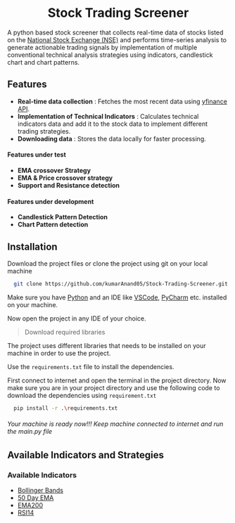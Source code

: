 <h1 align="center">
   Stock Trading Screener
</h1>

A python based stock screener that collects real-time data of stocks listed on the [National Stock Exchange (NSE)](https://www.nseindia.com/) and performs time-series analysis to generate actionable trading signals by implementation of multiple conventional technical analysis strategies using indicators, candlestick chart and chart patterns.

## Features

* **Real-time data collection** : Fetches the most recent data using [yfinance API](https://github.com/ranaroussi/yfinance).
* **Implementation of Technical Indicators** : Calculates technical indicators data and add it to the stock data to implement different trading strategies. 
* **Downloading data** : Stores the data locally for faster processing.

#### Features under test
* **EMA crossover Strategy**
* **EMA & Price crossover strategy**
* **Support and Resistance detection**

#### Features under development
* **Candlestick Pattern Detection**
* **Chart Pattern detection**

## Installation

Download the project files or clone the project using git on your local machine
```bash
  git clone https://github.com/kumarAnand05/Stock-Trading-Screener.git
```
Make sure you have [Python](https://www.python.org) and an IDE like [VSCode](https://code.visualstudio.com), [PyCharm](https://www.jetbrains.com/pycharm) etc. installed on your machine.

Now open the project in any IDE of your choice.

> Download required libraries

The project uses different libraries that needs to be installed on your machine in order to use the project.

Use the ```requirements.txt``` file to install the dependencies.

First connect to internet and open the terminal in the project directory. Now make sure you are in your project directory and use the following code to download the dependencies using ```requirement.txt```
```bash
  pip install -r .\requirements.txt
```

###### Your machine is ready now!!! Keep machine connected to internet and run the main.py file


## Available Indicators and Strategies

### Available Indicators
* [Bollinger Bands](https://www.investopedia.com/terms/b/bollingerbands.asp)
* [50 Day EMA](https://www.investopedia.com/articles/active-trading/011415/strategies-applications-behind-50day-ema.asp)
* [EMA200](https://www.investopedia.com/terms/e/ema.asp)
* [RSI14](https://www.investopedia.com/terms/r/rsi.asp)
